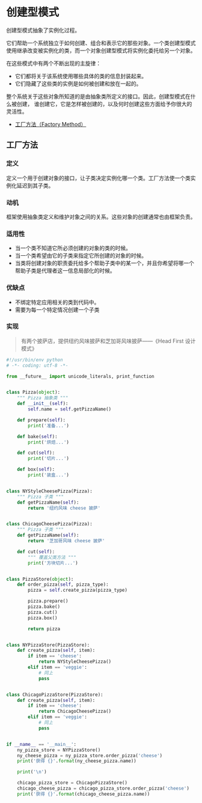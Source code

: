 # 创建型模式

创建型模式抽象了实例化过程。

它们帮助一个系统独立于如何创建、组合和表示它的那些对象。一个类创建型模式使用继承改变被实例化的类，而一个对象创建型模式将实例化委托给另一个对象。

在这些模式中有两个不断出现的主旋律：

- 它们都将关于该系统使用哪些具体的类的信息封装起来。
- 它们隐藏了这些类的实例是如何被创建和放在一起的。

整个系统关于这些对象所知道的是由抽象类所定义的接口。因此，创建型模式在什么被创建， 谁创建它，它是怎样被创建的，以及何时创建这些方面给予你很大的灵活性。

- [工厂方法（Factory Method）](#工厂方法)

## 工厂方法

### 定义

定义一个用于创建对象的接口，让子类决定实例化哪一个类。工厂方法使一个类实例化延迟到其子类。

### 动机

框架使用抽象类定义和维护对象之间的关系。这些对象的创建通常也由框架负责。

### 适用性

- 当一个类不知道它所必须创建的对象的类的时候。
- 当一个类希望由它的子类来指定它所创建的对象的时候。
- 当类将创建对象的职责委托给多个帮助子类中的某一个，并且你希望将哪一个帮助子类是代理者这一信息局部化的时候。

### 优缺点

- 不绑定特定应用相关的类到代码中。
- 需要为每一个特定情况创建一个子类

### 实现

> 有两个披萨店，提供纽约风味披萨和芝加哥风味披萨——《Head First 设计模式》

```python
#!/usr/bin/env python
# -*- coding: utf-8 -*-

from __future__ import unicode_literals, print_function


class Pizza(object):
    """ Pizza 抽象类 """
    def __init__(self):
        self.name = self.getPizzaName()

    def prepare(self):
        print('准备...')

    def bake(self):
        print('烘焙...')

    def cut(self):
        print('切片...')

    def box(self):
        print('装盒...')


class NYStyleCheesePizza(Pizza):
    """ Pizza 子类 """
    def getPizzaName(self):
        return '纽约风味 cheese 披萨'


class ChicagoCheesePizza(Pizza):
    """ Pizza 子类 """
    def getPizzaName(self):
        return '芝加哥风味 cheese 披萨'

    def cut(self):
        """ 覆盖父类方法 """
        print('方块切片...')


class PizzaStore(object):
    def order_pizza(self, pizza_type):
        pizza = self.create_pizza(pizza_type)

        pizza.prepare()
        pizza.bake()
        pizza.cut()
        pizza.box()

        return pizza


class NYPizzaStore(PizzaStore):
    def create_pizza(self, item):
        if item == 'cheese':
            return NYStyleCheesePizza()
        elif item == 'veggie':
            # 同上
            pass


class ChicagoPizzaStore(PizzaStore):
    def create_pizza(self, item):
        if item == 'cheese':
            return ChicagoCheesePizza()
        elif item == 'veggie':
            # 同上
            pass


if __name__ == '__main__':
    ny_pizza_store = NYPizzaStore()
    ny_cheese_pizza = ny_pizza_store.order_pizza('cheese')
    print('获得 {}'.format(ny_cheese_pizza.name))

    print('\n')

    chicago_pizza_store = ChicagoPizzaStore()
    chicago_cheese_pizza = chicago_pizza_store.order_pizza('cheese')
    print('获得 {}'.format(chicago_cheese_pizza.name))
```






